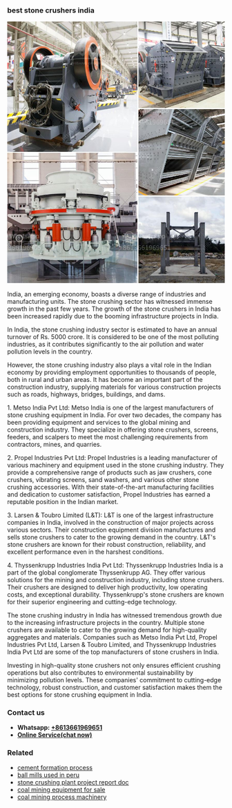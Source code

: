 <h3>best stone crushers india</h3><img src='1706755462.jpg' alt=''><p>India, an emerging economy, boasts a diverse range of industries and manufacturing units. The stone crushing sector has witnessed immense growth in the past few years. The growth of the stone crushers in India has been increased rapidly due to the booming infrastructure projects in India.</p><p>In India, the stone crushing industry sector is estimated to have an annual turnover of Rs. 5000 crore. It is considered to be one of the most polluting industries, as it contributes significantly to the air pollution and water pollution levels in the country.</p><p>However, the stone crushing industry also plays a vital role in the Indian economy by providing employment opportunities to thousands of people, both in rural and urban areas. It has become an important part of the construction industry, supplying materials for various construction projects such as roads, highways, bridges, buildings, and dams.</p><p>1. Metso India Pvt Ltd: Metso India is one of the largest manufacturers of stone crushing equipment in India. For over two decades, the company has been providing equipment and services to the global mining and construction industry. They specialize in offering stone crushers, screens, feeders, and scalpers to meet the most challenging requirements from contractors, mines, and quarries.</p><p>2. Propel Industries Pvt Ltd: Propel Industries is a leading manufacturer of various machinery and equipment used in the stone crushing industry. They provide a comprehensive range of products such as jaw crushers, cone crushers, vibrating screens, sand washers, and various other stone crushing accessories. With their state-of-the-art manufacturing facilities and dedication to customer satisfaction, Propel Industries has earned a reputable position in the Indian market.</p><p>3. Larsen & Toubro Limited (L&T): L&T is one of the largest infrastructure companies in India, involved in the construction of major projects across various sectors. Their construction equipment division manufactures and sells stone crushers to cater to the growing demand in the country. L&T's stone crushers are known for their robust construction, reliability, and excellent performance even in the harshest conditions.</p><p>4. Thyssenkrupp Industries India Pvt Ltd: Thyssenkrupp Industries India is a part of the global conglomerate Thyssenkrupp AG. They offer various solutions for the mining and construction industry, including stone crushers. Their crushers are designed to deliver high productivity, low operating costs, and exceptional durability. Thyssenkrupp's stone crushers are known for their superior engineering and cutting-edge technology.</p><p>The stone crushing industry in India has witnessed tremendous growth due to the increasing infrastructure projects in the country. Multiple stone crushers are available to cater to the growing demand for high-quality aggregates and materials. Companies such as Metso India Pvt Ltd, Propel Industries Pvt Ltd, Larsen & Toubro Limited, and Thyssenkrupp Industries India Pvt Ltd are some of the top manufacturers of stone crushers in India.</p><p>Investing in high-quality stone crushers not only ensures efficient crushing operations but also contributes to environmental sustainability by minimizing pollution levels. These companies' commitment to cutting-edge technology, robust construction, and customer satisfaction makes them the best options for stone crushing equipment in India.</p><h3>Contact us</h3><ul><li><strong>Whatsapp:&nbsp;<a href="https://wa.me/8613661969651">+8613661969651</a></strong></li><li><a href="https://swt.shibang-china.com/?git&amp;zhl&amp;best stone crushers india"><strong>Online Service(chat now)</strong></a></li></ul><h3>Related</h3><ul><li><a href='cement formation process.md'>cement formation process</a></li><li><a href='ball mills used in peru.md'>ball mills used in peru</a></li><li><a href='stone crushing plant project report doc.md'>stone crushing plant project report doc</a></li><li><a href='coal mining equipment for sale.md'>coal mining equipment for sale</a></li><li><a href='coal mining process machinery.md'>coal mining process machinery</a></li></ul>